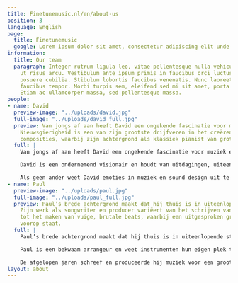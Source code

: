 ```yaml
---
title: Finetunemusic.nl/en/about-us
position: 3
language: English
page:
  title: Finetunemusic
  google: Lorem ipsum dolor sit amet, consectetur adipiscing elit unde omnis.
information:
  title: Our team
  paragraph: Integer rutrum ligula leo, vitae pellentesque nulla vehicula eu. Vivamus
    ut risus arcu. Vestibulum ante ipsum primis in faucibus orci luctus et ultrices
    posuere cubilia. Stibulum lobortis faucibus venenatis. Nunc laoreet dui posuere
    faucibus tempor. Morbi turpis sem, eleifend sed mi sit amet, porta pulvinar nisl.
    Etiam ac ullamcorper massa, sed pellentesque massa.
people:
- name: David
  preview-image: "../uploads/david.jpg"
  full-image: "../uploads/david_full.jpg"
  preview: Van jongs af aan heeft David een ongekende fascinatie voor muziek en geluid.
    Nieuwsgierigheid is een van zijn grootste drijfveren in het creëren van bijzondere
    composities, waarbij zijn achtergrond als klassiek pianist van grote waarde is.
  full: |
    Van jongs af aan heeft David een ongekende fascinatie voor muziek en geluid. Nieuwsgierigheid is een van zijn grootste drijfveren in het creëren van bijzondere composities, waarbij zijn achtergrond als klassiek pianist van grote waarde is. Oor voor detail hoor je terug in zijn muziek; onder andere in de bedrevenheid waarmee hij rijke, gedetailleerde mixes maakt voor diverse muziekstijlen.

    David is een ondernemend visionair en houdt van uitdagingen, uiteenlopend van grote commerciële projecten tot experimentele samenwerkingen met andere kunstenaars. Als muzikale duizendpoot brengt hij naast Fine Tune Music onder verschillende alter ego’s muziek uit: van harde elektronica en donkere soul tot dynamische klassieke muziek.

    Als geen ander weet David emoties in muziek en sound design uit te drukken. Dit zet hij doeltreffend in als communicatiemiddel bij het verklanken van een identiteit en bij het meevoeren van de luisteraar. David werkte onder meer samen met Bert Visscher, Club Guy and Roni en De Noorderlingen.
- name: Paul
  preview-image: "../uploads/paul.jpg"
  full-image: "../uploads/paul_full.jpg"
  preview: Paul’s brede achtergrond maakt dat hij thuis is in uiteenlopende stijlen.
    Zijn werk als songwriter en producer variëert van het schrijven van catchy popsongs
    tot het maken van vuige, brutale beats, waarbij een uitgesproken groove altijd
    voorop staat.
  full: |
    Paul’s brede achtergrond maakt dat hij thuis is in uiteenlopende stijlen. Zijn werk als songwriter en producer variëert van het schrijven van catchy popsongs tot het maken van vuige, brutale beats, waarbij een uitgesproken groove altijd voorop staat.

    Paul is een bekwaam arrangeur en weet instrumenten hun eigen plek te geven binnen orkestraal-filmische partijen, swingende jazz-harmonieën, maar ook binnen compacte songstructuren. Deze ambacht verfijnde hij onder andere door zijn ervaring in het schrijven van vocale arrangementen, waarvoor hij diverse internationale prijzen ontving.

    De afgelopen jaren schreef en produceerde hij muziek voor een groot aantal voorstellingen als huiscomponist van Theater Young Ones. Hier ontwikkelde hij een sterk gevoel voor het vertellen van verhalen in zijn muziek, op een manier die iets teweeg brengt bij de luisteraar. Dit zie je ook terug in de gedrevenheid waarmee Paul communiceert met mede-creatieven, zowel binnen als buiten de studio. Hij werkte onder meer samen met Typhoon, Akwasi en The Cool Quest.
layout: about
---
```



